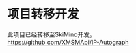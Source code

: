 # 项目转移开发
此项目已经转移至SkiMino开发。<br />
<a href="https://github.com/XMSMApi/IP-Autograph">https://github.com/XMSMApi/IP-Autograph</a>
